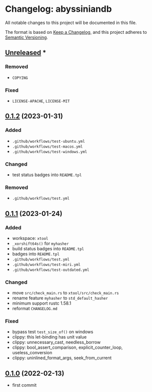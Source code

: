 # Changelog: abyssiniandb

All notable changes to this project will be documented in this file.

The format is based on [Keep a Changelog](https://keepachangelog.com/en/1.0.0/),
and this project adheres to [Semantic Versioning](https://semver.org/spec/v2.0.0.html).

## [Unreleased] *
### Removed
* `COPYING`

### Fixed
* `LICENSE-APACHE`, `LICENSE-MIT`


## [0.1.2] (2023-01-31)
### Added
* `.github/workflows/test-ubuntu.yml`
* `.github/workflows/test-macos.yml`
* `.github/workflows/test-windows.yml`

### Changed
* test status badges into `README.tpl`

### Removed
* `.github/workflows/test.yml`

## [0.1.1] (2023-01-24)
### Added
* workspace: `xtool`
* `_xorshift64s()` for `myhasher`
* build status badges into `README.tpl`
* badges into `README.tpl`
* `.github/workflows/test.yml`
* `.github/workflows/test-miri.yml`
* `.github/workflows/test-outdated.yml`

### Changed
* move `src/check_main.rs` to `xtool/src/check_main.rs`
* rename feature `myhasher` to `std_default_hasher`
* minimum support rustc 1.58.1
* reformat `CHANGELOG.md`

### Fixed
* bypass test `test_size_of()` on windows
* clippy: this let-binding has unit value
* clippy: unnecessary\_cast, needless\_borrow
* clippy: bool\_assert\_comparison, explicit\_counter\_loop, useless\_conversion
* clippy: uninlined\_format\_args, seek\_from\_current

## [0.1.0] (2022-02-13)
* first commit

[Unreleased]: https://github.com/aki-akaguma/abyssiniandb/compare/v0.1.2..HEAD
[0.1.2]: https://github.com/aki-akaguma/abyssiniandb/releases/tag/v0.1.1..v0.1.2
[0.1.1]: https://github.com/aki-akaguma/abyssiniandb/releases/tag/v0.1.0..v0.1.1
[0.1.0]: https://github.com/aki-akaguma/abyssiniandb/releases/tag/v0.1.0
